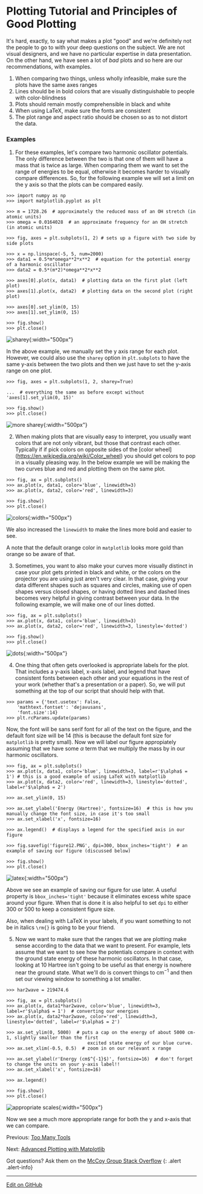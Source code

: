 # Plotting Tutorial and Principles of Good Plotting

It's hard, exactly, to say what makes a plot "good" and we're definitely not the people to go to with your deep questions on the subject.
We are not visual designers, and we have no particular expertise in data presentation.
On the other hand, we have seen a lot of _bad_ plots and so here are our recommendations, with examples.

1. When comparing two things, unless wholly infeasible, make sure the plots have the same axes ranges
2. Lines should be in bold colors that are visually distinguishable to people with color-blindness
3. Plots should remain mostly comprehensible in black and white
4. When using LaTeX, make sure the fonts are consistent
5. The plot range and aspect ratio should be chosen so as to not distort the data.


### Examples

1) For these examples, let's compare two harmonic oscillator potentials. The only difference between the two
is that one of them will have a mass that is twice as large. When comparing them we want to set the range of energies to
be equal, otherwise it becomes harder to visually compare differences. So, for the following example we will set a limit
on the y axis so that the plots can be compared easily.
```console?lang=python&prompt=>>>
>>> import numpy as np
>>> import matplotlib.pyplot as plt

>>> m = 1728.26  # approximately the reduced mass of an OH stretch (in atomic units)
>>> omega = 0.0164028  # an approximate frequency for an OH stretch (in atomic units)

>>> fig, axes = plt.subplots(1, 2) # sets up a figure with two side by side plots

>>> x = np.linspace(-5, 5, num=2000)
>>> data1 = 0.5*m*omega**2*x**2  # equation for the potential energy of a harmonic oscillator
>>> data2 = 0.5*(m*2)*omega**2*x**2

>>> axes[0].plot(x, data1)  # plotting data on the first plot (left plot)
>>> axes[1].plot(x, data2)  # plotting data on the second plot (right plot)

>>> axes[0].set_ylim(0, 15)
>>> axes[1].set_ylim(0, 15)

>>> fig.show() 
>>> plt.close()

```

![sharey](../img/sharey.PNG){:width="500px"}

In the above example, we manually set the y axis range for each plot. However, we could also use the `sharey` option in 
`plt.subplots` to have the same y-axis between the two plots and then we just have to set the y-axis range on one plot.

```console?lang=python&prompt=>>>
>>> fig, axes = plt.subplots(1, 2, sharey=True)

...  # everything the same as before except without 'axes[1].set_ylim(0, 15)'

>>> fig.show() 
>>> plt.close()
```
![more sharey](../img/sharey2.PNG){:width="500px"}


2) When making plots that are visually easy to interpret, you usually want colors that are not only vibrant, but those
that contrast each other. Typically if if pick colors on opposite sides of the [color wheel] (https://en.wikipedia.org/wiki/Color_wheel)
you should get colors to pop in a visually pleasing way. In the below example we will be making the two curves blue and red
and plotting them on the same plot.
```console?lang=python&prompt=>>>
>>> fig, ax = plt.subplots()
>>> ax.plot(x, data1, color='blue', linewidth=3)
>>> ax.plot(x, data2, color='red', linewidth=3)

>>> fig.show()
>>> plt.close()
```

![colors](../img/colors.PNG){:width="500px"}

We also increased the `linewidth` to make the lines more bold and easier to see. 

A note that the default orange color in `matplotlib` looks more gold than orange so be aware of that.


3) Sometimes, you want to also make your curves more visually distinct in case your plot gets printed in black and white, or
the colors on the projector you are using just aren't very clear. In that case, giving your data different shapes such as squares
and circles, making use of open shapes versus closed shapes, or having dotted lines and dashed lines becomes very helpful
in giving contrast between your data. In the following example, we will make one of our lines dotted.
```console?lang=python&prompt=>>>
>>> fig, ax = plt.subplots()
>>> ax.plot(x, data1, color='blue', linewidth=3)
>>> ax.plot(x, data2, color='red', linewidth=3, linestyle='dotted')

>>> fig.show()
>>> plt.close()
```

![dots](../img/dots.PNG){:width="500px"}

4) One thing that often gets overlooked is appropriate labels for the plot. That includes a y-axis label, x-axis label, 
and legend that have consistent fonts between each other and your equations in the rest of your work (whether that's a 
presentation or a paper). So, we will put something at the top of our script that should help with that.
```console?lang=python&prompt=>>>
>>> params = {'text.usetex': False,
    'mathtext.fontset': 'dejavusans',
    'font.size':14}
>>> plt.rcParams.update(params)
```

Now, the font will be sans serif font for all of the text on the figure, and the default font size will be 14 (this is 
because the default font size for `matplotlib` is pretty small). Now we will label our figure appropiately assuming that
we have some $\alpha$ term that we multiply the mass by in our harmonic oscillators.  

```console?lang=python&prompt=>>>
>>> fig, ax = plt.subplots()
>>> ax.plot(x, data1, color='blue', linewidth=3, label=r'$\alpha$ = 1') # this is a good example of using LaTeX with matplotlib
>>> ax.plot(x, data2, color='red', linewidth=3, linestyle='dotted', label=r'$\alpha$ = 2')

>>> ax.set_ylim(0, 15)

>>> ax.set_ylabel('Energy (Hartree)', fontsize=16)  # this is how you manually change the font size, in case it's too small
>>> ax.set_xlabel('x', fontsize=16)

>>> ax.legend()  # displays a legend for the specified axis in our figure

>>> fig.savefig('figure12.PNG', dpi=300, bbox_inches='tight')  # an example of saving our figure (discussed below)

>>> fig.show()
>>> plt.close()
```

![latex](../img/latex.PNG){:width="500px"}

Above we see an example of saving our figure for use later. A useful property is `bbox_inches='tight'` because it eliminates
excess white space around your figure. When that is done it is also helpful to set `dpi` to either 300 or 500 to keep a 
consistent figure size. 

Also, when dealing with LaTeX in your labels, if you want something to not be in italics `\rm{}` is going to be your friend.

5) Now we want to make sure that the ranges that we are plotting make sense according to the data that we want to present.
For example, lets assume that we want to see how the potentials compare in context with the ground state energy of these 
harmonic oscillators. In that case, looking at 10 Hartree isn't going to be useful as that energy is nowhere near the ground
state. What we'll do is convert things to cm$^{-1}$ and then set our viewing window to something a lot smaller.
```console?lang=python&prompt=>>>
>>> har2wave = 219474.6

>>> fig, ax = plt.subplots()
>>> ax.plot(x, data1*har2wave, color='blue', linewidth=3, label=r'$\alpha$ = 1')  # converting our energies 
>>> ax.plot(x, data2*har2wave, color='red', linewidth=3, linestyle='dotted', label=r'$\alpha$ = 2')

>>> ax.set_ylim(0, 5000)  # puts a cap on the energy of about 5000 cm-1, slightly smaller than the first 
                              excited state energy of our blue curve.
>>> ax.set_xlim(-0.5, 0.5)  # zoom in on our relevant x range

>>> ax.set_ylabel(r'Energy (cm$^{-1}$)', fontsize=16)  # don't forget to change the units on your y-axis label!!
>>> ax.set_xlabel('x', fontsize=16)

>>> ax.legend()

>>> fig.show()
>>> plt.close()
```

![appropriate scales](../img/appropiate_range.PNG){:width="500px"}

Now we see a much more appropriate range for both the y and x-axis that we can compare.

<span class="text-muted">Previous:</span>
 [Too Many Tools](TooManyTools.md)

<span class="text-muted">Next:</span>
 [Advanced Plotting with Matplotlib](OOPMatplotlib.md)


Got questions? Ask them on the [McCoy Group Stack Overflow](https://stackoverflow.com/c/mccoygroup/questions/ask)
{: .alert .alert-info}

---
[Edit on GitHub](https://github.com/McCoyGroup/References/edit/gh-pages/McCoy%20Group%20Code%20Academy/Plotting/TheGoodPlot.md)

